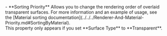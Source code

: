 <tr>
<td>- **Sorting Priority**</td>
<td>Allows you to change the rendering order of overlaid transparent surfaces. For more information and an example of usage, see the [Material sorting documentation](../../../Renderer-And-Material-Priority.md#SortingByMaterial).<br/>This property only appears if you set **Surface Type** to **Transparent**.</td>
</tr>

